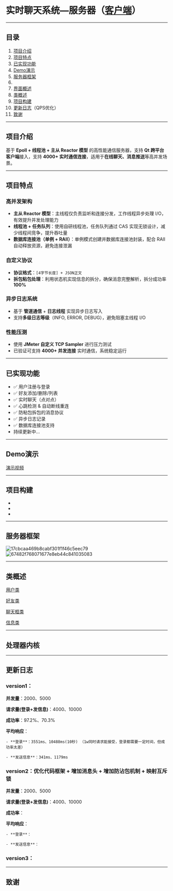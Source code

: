 # 实时聊天系统—服务器（**[客户端](https://github.com/The-Color-of-Wind/ChatSystem-Client)**）
---

## 目录
1. [项目介绍](#项目介绍)
2. [项目特点](#项目特点)
3. [已实现功能](#已实现功能)
4. [Demo演示](#Demo演示)
5. [服务器框架](#服务器框架)
6. 
7. [界面概述](#界面概述)
8. [类概述](#类概述)
9. [项目构建](项目构建)
10. [更新日志](#更新日志)（QPS优化）
11. [致谢](#致谢)
   
---

## 项目介绍
基于 **Epoll + 线程池 + 主从 Reactor 模型** 的高性能通信服务器，支持 **Qt 跨平台客户端**接入，支持 **4000+ 实时通信连接**，适用于**在线聊天、消息推送**等高并发场景。

---

## 项目特点

### 高并发架构

- **主从 Reactor 模型**：主线程仅负责监听和连接分发，工作线程异步处理 I/O，有效提升并发处理能力
- **线程池 + 任务队列**：使用自研线程池，任务队列通过 CAS 实现无锁设计，减少线程间竞争，提升吞吐量
- **数据库连接池（单例 + RAII）**：单例模式创建并数据库连接池封装，配合 RAII 自动释放资源，避免连接泄漏

### 自定义协议

- **协议格式**：`[4字节长度] + JSON正文`
- **拆包粘包处理**：利用状态机实现信息的拆分，确保消息完整解析，拆分成功率 **100%**

### 异步日志系统

- 基于 **管道通信** + **日志线程** 实现异步日志写入
- 支持**多级日志等级**（INFO, ERROR, DEBUG），避免阻塞主线程 I/O

### 性能压测
- 使用 **JMeter 自定义 TCP Sampler** 进行压力测试
- 已验证可支持 **4000+ 并发连接** 实时通信，系统稳定运行

---

## 已实现功能

- ✅ 用户注册与登录
- ✅ 好友添加/删除/列表
- ✅ 实时聊天（点对点）
- ✅ 心跳检测 & 自动断线重连
- ✅ 防粘包拆包的消息协议
- ✅ 异步日志记录
- ✅ 数据库连接池支持
- 持续更新中...

---

## Demo演示
[演示视频](https://www.bilibili.com/video/BV1GrosY3E7k/?vd_source=57d3045b67b7aa01f9f207a33b419c6a)
  
---

## 项目构建
- 
- 
- 

---

## 服务器框架
![17cbcaa469b8cabf301f1f46c5eec79](https://github.com/user-attachments/assets/79878936-25bb-45c1-9fb8-c0420581f572)
![67482f768071677e8eb44c841035083](https://github.com/user-attachments/assets/f8f68a2b-4542-4edd-9f86-b1178da9703d)

---

## 类概述
[用户类](ClassDescription/user.md)

[好友类](ClassDescription/userfriend.md)

[聊天框类](ClassDescription/userchat.md)

[信息类](ClassDescription/message.md)

---

## 处理器内核


---

## 更新日志
### **version1**：

  **并发量**：2000、5000

  **请求量(登录+发信息)**：4000、10000

  **成功率**：97.2%、70.3%

  **平均响应**：

    - **登录**：3551ms、10488ms(10秒) （1w同时请求能接受，登录都需要一定时间，但成功率太差）

    - **发送信息**：341ms、1179ms
  

### **version2**：优化代码框架 + 增加消息头 + 增加防沾包机制 + 映射互斥锁

  **并发量**：2000、5000

  **请求量(登录+发信息)**：4000、10000

  **成功率**：

  **平均响应**：

    - **登录**：

    - **发送信息**：
  
### version3：

---

## 致谢

